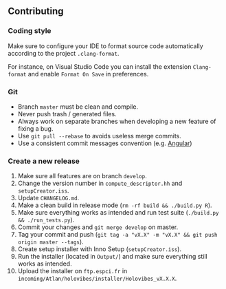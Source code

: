 ## Contributing

### Coding style

Make sure to configure your IDE to format source code automatically according to the project `.clang-format`.

For instance, on Visual Studio Code you can install the extension `Clang-format` and enable `Format On Save` in preferences.

### Git

- Branch `master` must be clean and compile.
- Never push trash / generated files.
- Always work on separate branches when developing a new feature of fixing a bug.
- Use `git pull --rebase` to avoids useless merge commits.
- Use a consistent commit messages convention (e.g. [Angular](https://github.com/angular/angular/blob/master/CONTRIBUTING.md#commit))

### Create a new release

1. Make sure all features are on branch `develop`.
2. Change the version number in `compute_descriptor.hh` and `setupCreator.iss`.
3. Update `CHANGELOG.md`.
4. Make a clean build in release mode (`rm -rf build && ./build.py R`).
5. Make sure everything works as intended and run test suite (`./build.py && ./run_tests.py`).
6. Commit your changes and `git merge develop` on master.
7. Tag your commit and push (`git tag -a "vX.X" -m "vX.X" && git push origin master --tags`).
8. Create setup installer with Inno Setup (`setupCreator.iss`).
9. Run the installer (located in `Output/`) and make sure everything still works as intended.
10. Upload the installer on `ftp.espci.fr` in `incoming/Atlan/holovibes/installer/Holovibes_vX.X.X`.